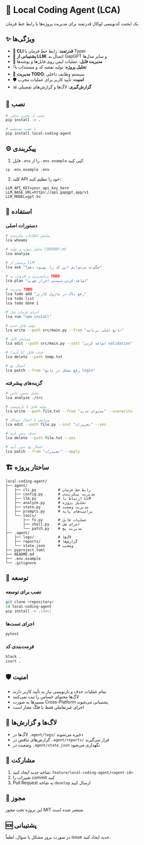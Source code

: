 # 🚀 Local Coding Agent (LCA)

یک ایجنت کدنویسی لوکال قدرتمند برای مدیریت پروژه‌ها با رابط خط فرمان.

## ✨ ویژگی‌ها

- 🔧 **CLI قدرتمند**: رابط خط فرمان با Typer
- 🤖 **پشتیبانی از LLM**: اتصال به GapGPT و سایر مدل‌ها
- 📁 **مدیریت فایل**: عملیات ایمن روی فایل‌ها و پوشه‌ها
- 🔍 **تحلیل پروژه**: تولید نقشه کد و مستندات
- 📝 **مدیریت TODO**: سیستم وظایف داخلی
- 🛡️ **امنیت**: تأیید کاربر برای عملیات مخرب
- 📊 **گزارش‌گیری**: لاگ‌ها و گزارش‌های تفصیلی

## 🚀 نصب

```bash
# نصب از مخزن محلی
pip install -e .

# یا نصب مستقیم
pip install local-coding-agent
```

## ⚙️ پیکربندی

1. فایل `.env` را از `.env.example` کپی کنید:
```bash
cp .env.example .env
```

2. کلید API خود را تنظیم کنید:
```env
LLM_API_KEY=your_api_key_here
LLM_BASE_URL=https://api.gapgpt.app/v1
LLM_MODEL=gpt-5o
```

## 📖 استفاده

### دستورات اصلی

```bash
# نمایش اطلاعات پیکربندی
lca whoami

# تحلیل پروژه و تولید CODEMAP.md
lca analyze

# پرسش از LLM
lca ask "چگونه می‌توانم این کد را بهبود دهم؟"

# برنامه‌ریزی و افزودن به TODO
lca plan "اضافه کردن سیستم احراز هویت"

# مدیریت TODO
lca todo add "رفع باگ در ماژول کاربر"
lca todo list
lca todo done 1

# اجرای فرمان شل
lca run "npm install"

# تولید فایل جدید
lca write --path src/main.py --from "تابع اصلی برنامه"

# ویرایش فایل
lca edit --path src/main.py --inst "اضافه کردن validation"

# حذف فایل (با تأیید)
lca delete --path temp.txt

# اعمال پچ
lca patch --from "رفع مشکل در تابع login"
```

### گزینه‌های پیشرفته

```bash
# تحلیل مسیر خاص
lca analyze ./src

# تولید فایل با بازنویسی
lca write --path file.txt --from "محتوای جدید" --overwrite

# ویرایش با اعمال خودکار
lca edit --path file.py --inst "تغییرات" --yes

# حذف بدون تأیید
lca delete --path file.txt --yes

# اعمال پچ بدون تأیید
lca patch --from "تغییرات" --apply
```

## 🏗️ ساختار پروژه

```
local-coding-agent/
├── agent/
│   ├── cli.py          # رابط خط فرمان
│   ├── config.py       # مدیریت پیکربندی
│   ├── llm.py          # ارتباط با LLM
│   ├── analyze.py      # تحلیل پروژه
│   ├── state.py        # مدیریت وضعیت
│   ├── prompts.py      # پرامپت‌های پایه
│   └── tools/
│       ├── fs.py       # عملیات فایل
│       ├── shell.py    # اجرای شل
│       └── patch.py    # مدیریت پچ
├── .agent/
│   ├── logs/           # لاگ‌ها
│   ├── reports/        # گزارش‌ها
│   └── state.json      # وضعیت
├── pyproject.toml
├── README.md
├── .env.example
└── .gitignore
```

## 🔧 توسعه

### نصب برای توسعه

```bash
git clone <repository>
cd local-coding-agent
pip install -e .[dev]
```

### اجرای تست‌ها

```bash
pytest
```

### فرمت‌بندی کد

```bash
black .
isort .
```

## 🛡️ امنیت

- تمام عملیات حذف و بازنویسی نیاز به تأیید کاربر دارند
- لاگ‌ها محتوای حساس را ثبت نمی‌کنند
- مسیرها به صورت Cross-Platform پشتیبانی می‌شوند
- اجرای غیرتعاملی فقط با فلگ مجاز است

## 📝 لاگ‌ها و گزارش‌ها

- لاگ‌ها در `.agent/logs/` ذخیره می‌شوند
- گزارش‌های تناقض در `.agent/reports/` قرار می‌گیرند
- وضعیت در `.agent/state.json` نگهداری می‌شود

## 🤝 مشارکت

1. شاخه جدید ایجاد کنید: `feature/local-coding-agent/<agent-id>`
2. تغییرات را commit کنید
3. Pull Request به شاخه `develop` ارسال کنید

## 📄 مجوز

این پروژه تحت مجوز MIT منتشر شده است.

## 🆘 پشتیبانی

در صورت بروز مشکل یا سوال، لطفاً issue جدید ایجاد کنید.